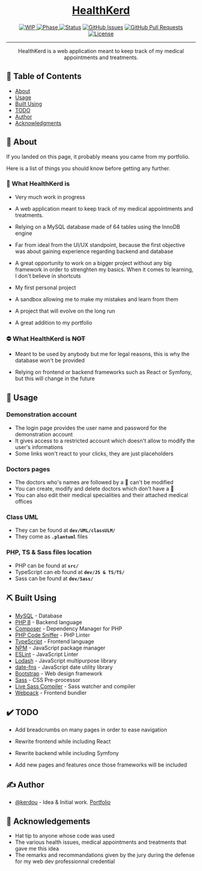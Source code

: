 <p align="center">
  <a href="" rel="noopener">
</p>

**<h1 align="center">HealthKerd</h1>**

<div align="center">

![WIP](https://img.shields.io/badge/WIP-red)
![Phase](https://img.shields.io/badge/phase-alpha-red)
[![Status](https://img.shields.io/badge/status-active-success.svg)]()
[![GitHub Issues](https://img.shields.io/github/issues/kylelobo/The-Documentation-Compendium.svg)](https://github.com/kylelobo/The-Documentation-Compendium/issues)
[![GitHub Pull Requests](https://img.shields.io/github/issues-pr/kylelobo/The-Documentation-Compendium.svg)](https://github.com/kylelobo/The-Documentation-Compendium/pulls)
[![License](https://img.shields.io/badge/license-MIT-blue.svg)](/LICENSE)

</div>

---

<p align="center"> HealthKerd is a web application meant to keep track of my medical appointments and treatments.</p>

## 📝 Table of Contents

- [About](#about)
- [Usage](#usage)
- [Built Using](#built_using)
- [TODO](#todo)
- [Author](#author)
- [Acknowledgments](#acknowledgement)

## 🧐 About <a name = "about"></a>

If you landed on this page, it probably means you came from my portfolio.

Here is a list of things you should know before getting any further.

### :dart: What HealthKerd is <a name = "is"></a>

- Very much work in progress

- A web application meant to keep track of my medical appointments and treatments.

- Relying on a MySQL database made of 64 tables using the InnoDB engine

- Far from ideal from the UI/UX standpoint, because the first objective was about gaining experience regarding backend and database

- A great opportunity to work on a bigger project without any big framework in order to strenghten my basics. When it comes to learning, I don't believe in shortcuts

- My first personal project

- A sandbox allowing me to make my mistakes and learn from them

- A project that will evolve on the long run

- A great addition to my portfolio


### :no_entry: What HealthKerd is ~~**NOT**~~<a name = "isnot"></a>

- Meant to be used by anybody but me for legal reasons, this is why the database won't be provided

- Relying on frontend or backend frameworks such as React or Symfony, but this will change in the future

## 🎈 Usage <a name = "usage"></a>

### Demonstration account

- The login page provides the user name and password for the demonstration account
- It gives access to a restricted account which doesn't allow to modify the user's informations
- Some links won't react to your clicks, they are just placeholders

### Doctors pages

- The doctors who's names are followed by a :key: can't be modified
- You can create, modify and delete doctors which don't have a :key:
- You can also edit their medical specialities and their attached medical offices

### Class UML

- They can be found at **```dev/UML/classULM/```**
- They come as **```.plantuml```** files

### PHP, TS & Sass files location

- PHP can be found at **```src/```**
- TypeScript can eb found at **```dev/JS & TS/TS/```**
- Sass can be found at **```dev/Sass/```**

## ⛏️ Built Using <a name = "built_using"></a>

- [MySQL](https://www.mysql.com/) - Database
- [PHP 8](https://www.php.net/) - Backend language
- [Composer](https://getcomposer.org/) - Dependency Manager for PHP
- [PHP Code Sniffer](https://github.com/squizlabs/PHP_CodeSniffer) - PHP Linter
- [TypeScript](https://www.typescriptlang.org/) - Frontend language
- [NPM](https://www.npmjs.com/) - JavaScript package manager
- [ESLint](https://eslint.org/) - JavaScript Linter
- [Lodash](https://lodash.com/) - JavaScript multipurpose library
- [date-fns](https://date-fns.org/) - JavaScript date utility library
- [Bootstrap](https://getbootstrap.com/) - Web design framework
- [Sass](https://sass-lang.com/) - CSS Pre-processor
- [Live Sass Compiler](https://marketplace.visualstudio.com/items?itemName=ritwickdey.live-sass) - Sass watcher and compiler
- [Webpack](https://webpack.js.org/) - Frontend bundler

## :heavy_check_mark: TODO <a name = "todo"></a>

- Add breadcrumbs on many pages in order to ease navigation

- Rewrite frontend while including React

- Rewrite backend while including Symfony

- Add new pages and features once those frameworks will be included

## ✍️ Author <a name = "author"></a>

- [@kerdou](https://www.linkedin.com/in/gautier-le-hir-78796515b/) - Idea & Initial work. [Portfolio](https://kerdapp.ddns.net/)


## 🎉 Acknowledgements <a name = "acknowledgement"></a>

- Hat tip to anyone whose code was used
- The various health issues, medical appointments and treatments that gave me this idea
- The remarks and recommandations given by the jury during the defense for my web dev professionnal credential

